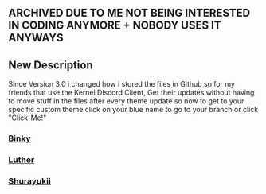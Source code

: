 ## ARCHIVED DUE TO ME NOT BEING INTERESTED IN CODING ANYMORE + NOBODY USES IT ANYWAYS

## **New Description**

Since Version 3.0 i changed how i stored the files in Github so for my friends that use the Kernel Discord Client, Get their updates without having to move stuff in the files after every theme update so now to get to your specific custom theme click on your blue name to go to your branch or click "Click-Me!"

### [Binky](https://github.com/Shurayukii/Simplicity/tree/Binky)

### [Luther](https://github.com/Shurayukii/Simplicity/tree/Luther)

### [Shurayukii](https://github.com/Shurayukii/Simplicity/tree/Shurayukii)
#
